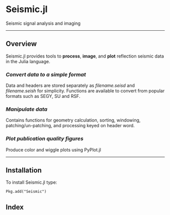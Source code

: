 # Seismic.jl

Seismic signal analysis and imaging

---

## Overview

Seismic.jl provides tools to **process**, **image**, and **plot** reflection seismic data in the Julia language.

### _Convert data to a simple format_

Data and headers are stored separately as _filename.seisd_ and _filename.seish_ for
simplicity. Functions are available to convert from popular formats such as SEGY, SU and RSF.

### _Manipulate data_

Contains functions for geometry calculation, sorting, windowing, patching/un-patching, and processing keyed on header word.

### _Plot publication quality figures_

Produce color and wiggle plots using PyPlot.jl

---

## Installation

To install Seismic.jl type:

```no-highlight
Pkg.add("Seismic")
```

## Index
```@index
```
